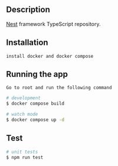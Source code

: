 

## Description

[Nest](https://github.com/nestjs/nest) framework TypeScript  repository.

## Installation

```
install docker and docker compose
```

## Running the app 
```
Go to root and run the following command
```

```bash
# development
$ docker compose build

# watch mode
$ docker compose up -d 

```

## Test

```bash
# unit tests
$ npm run test
```


